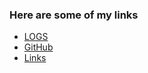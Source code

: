 ### Here are some of my links
* [LOGS](/TXT/mylog.txt)
* [GitHub](github.com/thorbert-anson-shi/)
* [Links](/LINKS/links.md)
